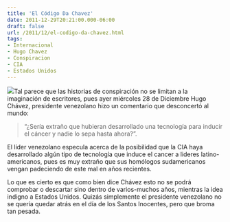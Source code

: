 ```yaml
---
title: 'El Código Da Chavez'
date: 2011-12-29T20:21:00.000-06:00
draft: false
url: /2011/12/el-codigo-da-chavez.html
tags: 
- Internacional
- Hugo Chavez
- Conspiracion
- CIA
- Estados Unidos
---
```


[![](http://1.bp.blogspot.com/-HoahSpjaLUw/Tv0fu7jes2I/AAAAAAAABDE/ncHKZhReB1M/s1600/conspiracy.jpg)](http://1.bp.blogspot.com/-HoahSpjaLUw/Tv0fu7jes2I/AAAAAAAABDE/ncHKZhReB1M/s1600/conspiracy.jpg)Tal parece que las historias de conspiración no se limitan a la imaginación de escritores, pues ayer miércoles 28 de Diciembre Hugo Chávez, presidente venezolano hizo un comentario que desconcertó al mundo: 

> “¿Sería extraño que hubieran desarrollado una tecnología para inducir el cáncer y nadie lo sepa hasta ahora?”. 

El líder venezolano especula acerca de la posibilidad que la CIA haya desarrollado algún tipo de tecnología que induce el cancer a lideres latino-americanos, pues es muy extraño que sus homólogos sudamericanos vengan padeciendo de este mal en años recientes. 

Lo que es cierto es que como bien dice Chávez esto no se podrá comprobar o descartar sino dentro de varios-muchos años, mientras la idea indigno a Estados Unidos. Quizás simplemente el presidente venezolano no se quería quedar atrás en el día de los Santos Inocentes, pero que broma tan pesada.